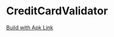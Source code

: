 # CreditCardValidator
[Build with Apk Link](https://github.com/ManishPanwar556/CreditCardValidator/blob/master/app/build/outputs/apk/debug/app-debug.apk)
